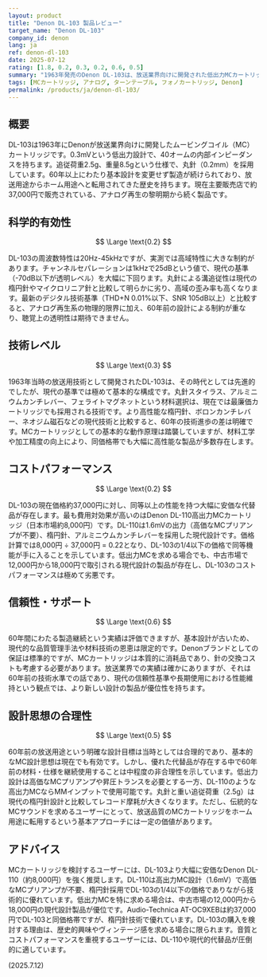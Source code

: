```yaml
---
layout: product
title: "Denon DL-103 製品レビュー"
target_name: "Denon DL-103"
company_id: denon
lang: ja
ref: denon-dl-103
date: 2025-07-12
rating: [1.8, 0.2, 0.3, 0.2, 0.6, 0.5]
summary: "1963年発売のDenon DL-103は、放送業界向けに開発された低出力MCカートリッジ。60年以上前の設計であり、最新技術との比較では大幅に劣る。大幅に安価で高性能な代替品が存在するため、コストパフォーマンスは極めて劣悪。"
tags: [MCカートリッジ, アナログ, ターンテーブル, フォノカートリッジ, Denon]
permalink: /products/ja/denon-dl-103/
---
```


## 概要

DL-103は1963年にDenonが放送業界向けに開発したムービングコイル（MC）カートリッジです。0.3mVという低出力設計で、40オームの内部インピーダンスを持ちます。追従荷重2.5g、重量8.5gという仕様で、丸針（0.2mm）を採用しています。60年以上にわたり基本設計を変更せず製造が続けられており、放送用途からホーム用途へと転用されてきた歴史を持ちます。現在主要販売店で約37,000円で販売されている、アナログ再生の黎明期から続く製品です。

## 科学的有効性

$$ \Large \text{0.2} $$

DL-103の周波数特性は20Hz-45kHzですが、実測では高域特性に大きな制約があります。チャンネルセパレーションは1kHzで25dBという値で、現代の基準（-70dB以下が透明レベル）を大幅に下回ります。丸針による溝追従性は現代の楕円針やマイクロリニア針と比較して明らかに劣り、高域の歪み率も高くなります。最新のデジタル技術基準（THD+N 0.01%以下、SNR 105dB以上）と比較すると、アナログ再生系の物理的限界に加え、60年前の設計による制約が重なり、聴覚上の透明性は期待できません。

## 技術レベル

$$ \Large \text{0.3} $$

1963年当時の放送用技術として開発されたDL-103は、その時代としては先進的でしたが、現代の基準では極めて基本的な構成です。丸針スタイラス、アルミニウムカンチレバー、フェライトマグネットという材料選択は、現在では最廉価カートリッジでも採用される技術です。より高性能な楕円針、ボロンカンチレバー、ネオジム磁石などの現代技術と比較すると、60年の技術進歩の差は明確です。MCカートリッジとしての基本的な動作原理は踏襲していますが、材料工学や加工精度の向上により、同価格帯でも大幅に高性能な製品が多数存在します。

## コストパフォーマンス

$$ \Large \text{0.2} $$

DL-103の現在価格約37,000円に対し、同等以上の性能を持つ大幅に安価な代替品が存在します。最も費用対効果が高いのはDenon DL-110高出力MCカートリッジ（日本市場約8,000円）です。DL-110は1.6mVの出力（高価なMCプリアンプが不要）、楕円針、アルミニウムカンチレバーを採用した現代設計です。価格計算では8,000円 ÷ 37,000円 = 0.22となり、DL-103の1/4以下の価格で同等機能が手に入ることを示しています。低出力MCを求める場合でも、中古市場で12,000円から18,000円で取引される現代設計の製品が存在し、DL-103のコストパフォーマンスは極めて劣悪です。

## 信頼性・サポート

$$ \Large \text{0.6} $$

60年間にわたる製造継続という実績は評価できますが、基本設計が古いため、現代的な品質管理手法や材料技術の恩恵は限定的です。Denonブランドとしての保証は標準的ですが、MCカートリッジは本質的に消耗品であり、針の交換コストも考慮する必要があります。放送業界での実績は確かにありますが、それは60年前の技術水準での話であり、現代の信頼性基準や長期使用における性能維持という観点では、より新しい設計の製品が優位性を持ちます。

## 設計思想の合理性

$$ \Large \text{0.5} $$

60年前の放送用途という明確な設計目標は当時としては合理的であり、基本的なMC設計思想は現在でも有効です。しかし、優れた代替品が存在する中で60年前の材料・仕様を継続使用することは中程度の非合理性を示しています。低出力設計は高価なMCプリアンプや昇圧トランスを必要とする一方、DL-110のような高出力MCならMMインプットで使用可能です。丸針と重い追従荷重（2.5g）は現代の楕円針設計と比較してレコード摩耗が大きくなります。ただし、伝統的なMCサウンドを求めるユーザーにとって、放送品質のMCカートリッジをホーム用途に転用するという基本アプローチには一定の価値があります。

## アドバイス

MCカートリッジを検討するユーザーには、DL-103より大幅に安価なDenon DL-110（約8,000円）を強く推奨します。DL-110は高出力MC設計（1.6mV）で高価なMCプリアンプが不要、楕円針採用でDL-103の1/4以下の価格でありながら技術的に優れています。低出力MCを特に求める場合は、中古市場の12,000円から18,000円の現代設計製品が優位です。Audio-Technica AT-OC9XEBは約37,000円でDL-103と同価格帯ですが、楕円針技術で優れています。DL-103の購入を検討する理由は、歴史的興味やヴィンテージ感を求める場合に限られます。音質とコストパフォーマンスを重視するユーザーには、DL-110や現代的代替品が圧倒的に適しています。

(2025.7.12)